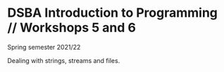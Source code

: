 # DSBA Introduction to Programming // Workshops 5 and 6
Spring semester 2021/22

Dealing with strings, streams and files.
